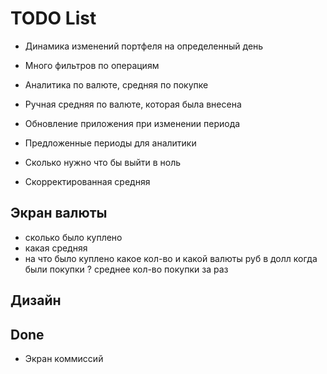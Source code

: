 #  TODO List

- Динамика изменений портфеля на определенный день
- Много фильтров по операциям
- Аналитика по валюте, средняя по покупке
- Ручная средняя по валюте, которая была внесена
- Обновление приложения при изменении периода
- Предложенные периоды для аналитики

- Сколько нужно что бы выйти в ноль
- Скорректированная средняя


## Экран валюты

+ сколько было куплено
+ какая средняя
+ на что было куплено
какое кол-во и какой валюты руб в долл 
когда были покупки ?
среднее кол-во покупки за раз


## Дизайн


## Done

- Экран коммиссий

